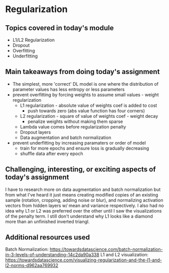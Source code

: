 # Regularization

## Topics covered in today's module
* L1/L2 Regularization
* Dropout
* Overfitting
* Underfitting

## Main takeaways from doing today's assignment
- The simplest, more 'correct' DL model is one where the distribution of parameter values has less entropy or less parameters
- prevent overfitting by forcing weights to assume small values - weight regularization
  - L1 regularization - absolute value of weights coef is added to cost
    - push towards zero (abs value function has four corners)
  - L2 regularization - square of value of weights coef - weight decay
    - penalize weights without making them sparse
  - Lambda value comes before regularization penalty
  - Dropout layers
  - Data augmentation and batch normalization
- prevent underfitting by increasing paramaters or order of model
    - train for more epochs and ensure loss is gradually decreasing
    - shuffle data after every epoch 
## Challenging, interesting, or exciting aspects of today's assignment
I have to research more on data augmentation and batch normalization but from what I've heard it just means creating modified copies of an existing sample (rotation, cropping, adding noise or blur), and normalizing activation vectors from hidden layers w/ mean and variance respectively. I also had no idea why L1 or L2 was preferred over the other until I saw the visualizations of the penalty term. I still don't understand why L1 looks like a diamond more than an unfinished inverted triangl. 

## Additional resources used 
Batch Normalization: https://towardsdatascience.com/batch-normalization-in-3-levels-of-understanding-14c2da90a338
L1 and L2 visualization: https://towardsdatascience.com/visualizing-regularization-and-the-l1-and-l2-norms-d962aa769932
